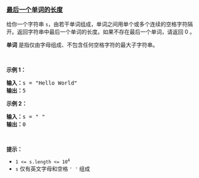 ### [最后一个单词的长度](https://leetcode-cn.com/problems/length-of-last-word)

<p>给你一个字符串 <code>s</code>，由若干单词组成，单词之间用单个或多个连续的空格字符隔开。返回字符串中最后一个单词的长度。如果不存在最后一个单词，请返回 0&nbsp;。</p>

<p><strong>单词</strong> 是指仅由字母组成、不包含任何空格字符的最大子字符串。</p>

<p>&nbsp;</p>

<p><strong>示例 1：</strong></p>

<pre>
<strong>输入：</strong>s = "Hello World"
<strong>输出：</strong>5
</pre>

<p><strong>示例 2：</strong></p>

<pre>
<strong>输入：</strong>s = " "
<strong>输出：</strong>0
</pre>

<p>&nbsp;</p>

<p><strong>提示：</strong></p>

<ul>
	<li><code>1 &lt;= s.length &lt;= 10<sup>4</sup></code></li>
	<li><code>s</code> 仅有英文字母和空格 <code>' '</code> 组成</li>
</ul>
